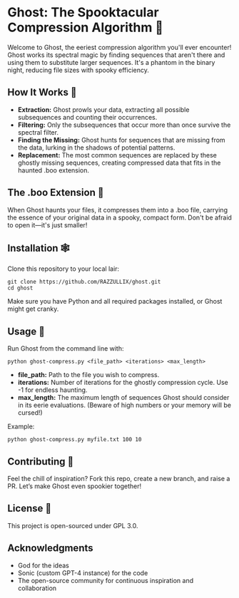 # Ghost: The Spooktacular Compression Algorithm 👻

Welcome to Ghost, the eeriest compression algorithm you'll ever encounter! Ghost works its spectral magic by finding sequences that aren't there and using them to substitute larger sequences. It's a phantom in the binary night, reducing file sizes with spooky efficiency.

## How It Works 🎃

- **Extraction:** Ghost prowls your data, extracting all possible subsequences and counting their occurrences.
- **Filtering:** Only the subsequences that occur more than once survive the spectral filter.
- **Finding the Missing:** Ghost hunts for sequences that are missing from the data, lurking in the shadows of potential patterns.
- **Replacement:** The most common sequences are replaced by these ghostly missing sequences, creating compressed data that fits in the haunted .boo extension.

## The .boo Extension 👻

When Ghost haunts your files, it compresses them into a .boo file, carrying the essence of your original data in a spooky, compact form. Don't be afraid to open it—it's just smaller!

## Installation 🕸️

Clone this repository to your local lair:

    git clone https://github.com/RAZZULLIX/ghost.git
    cd ghost

Make sure you have Python and all required packages installed, or Ghost might get cranky.

## Usage 🦇

Run Ghost from the command line with:

    python ghost-compress.py <file_path> <iterations> <max_length>

- **file_path:** Path to the file you wish to compress.
- **iterations:** Number of iterations for the ghostly compression cycle. Use -1 for endless haunting.
- **max_length:** The maximum length of sequences Ghost should consider in its eerie evaluations. (Beware of high numbers or your memory will be cursed!)

Example:

    python ghost-compress.py myfile.txt 100 10

## Contributing 👻

Feel the chill of inspiration? Fork this repo, create a new branch, and raise a PR. Let’s make Ghost even spookier together!

## License 🧛

This project is open-sourced under GPL 3.0.

## Acknowledgments

- God for the ideas
- Sonic (custom GPT-4 instance) for the code
- The open-source community for continuous inspiration and collaboration
